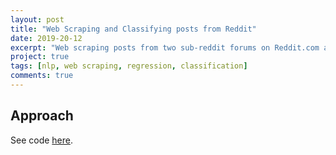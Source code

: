 ```yaml
---
layout: post
title: "Web Scraping and Classifying posts from Reddit"
date: 2019-20-12
excerpt: "Web scraping posts from two sub-reddit forums on Reddit.com and applying natural language processing methods and classification modelling to accurately classify posts as being from either one sub-forum or another. General Assembly - Data Science Immersive Project 3."
project: true
tags: [nlp, web scraping, regression, classification]
comments: true
---
```


## Approach

See code [here](https://github.com/linusseah/General-DataScience-Projects-/tree/master/project_3_reddit).
